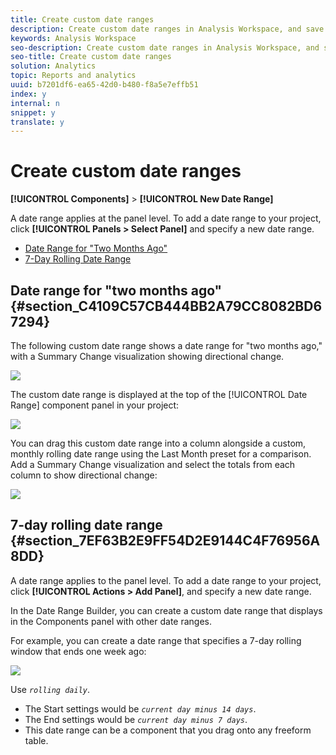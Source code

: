 ```yaml
---
title: Create custom date ranges
description: Create custom date ranges in Analysis Workspace, and save them as Time components.
keywords: Analysis Workspace
seo-description: Create custom date ranges in Analysis Workspace, and save them as Time components.
seo-title: Create custom date ranges
solution: Analytics
topic: Reports and analytics
uuid: b7201df6-ea65-42d0-b480-f8a5e7effb51
index: y
internal: n
snippet: y
translate: y
---
```


# Create custom date ranges

**[!UICONTROL Components]** > **[!UICONTROL New Date Range]** 

A date range applies at the panel level. To add a date range to your project, click **[!UICONTROL Panels > Select Panel]** and specify a new date range. 

+ [ Date Range for "Two Months Ago" ](custom-date-ranges.md#section_C4109C57CB444BB2A79CC8082BD67294)
+ [ 7-Day Rolling Date Range ](custom-date-ranges.md#section_7EF63B2E9FF54D2E9144C4F76956A8DD)

## Date range for "two months ago" {#section_C4109C57CB444BB2A79CC8082BD67294}

The following custom date range shows a date range for "two months ago," with a Summary Change visualization showing directional change. 

![](graphics/date-range-two-months-ago.png) 

The custom date range is displayed at the top of the [!UICONTROL Date Range] component panel in your project: 

![](graphics/date-range-panel-two-months-ago.png) 

You can drag this custom date range into a column alongside a custom, monthly rolling date range using the Last Month preset for a comparison. Add a Summary Change visualization and select the totals from each column to show directional change: 

![](graphics/date-range-two-months-table.png) 

## 7-day rolling date range {#section_7EF63B2E9FF54D2E9144C4F76956A8DD}

A date range applies to the panel level. To add a date range to your project, click **[!UICONTROL Actions > Add Panel]**, and specify a new date range. 

In the Date Range Builder, you can create a custom date range that displays in the Components panel with other date ranges. 

For example, you can create a date range that specifies a 7-day rolling window that ends one week ago: 

![](graphics/create_date_range.png) 

Use *`rolling daily`*. 

+ The Start settings would be *`current day minus 14 days`*. 
+ The End settings would be *`current day minus 7 days`*. 
+ This date range can be a component that you drag onto any freeform table. 
